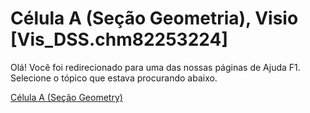 
# Célula A (Seção Geometria), Visio [Vis_DSS.chm82253224]

Olá! Você foi redirecionado para uma das nossas páginas de Ajuda F1. Selecione o tópico que estava procurando abaixo.

[Célula A (Seção Geometry)](http://msdn.microsoft.com/library/6853df0f-d22e-89ca-7d34-342b9c0bea23%28Office.15%29.aspx)
